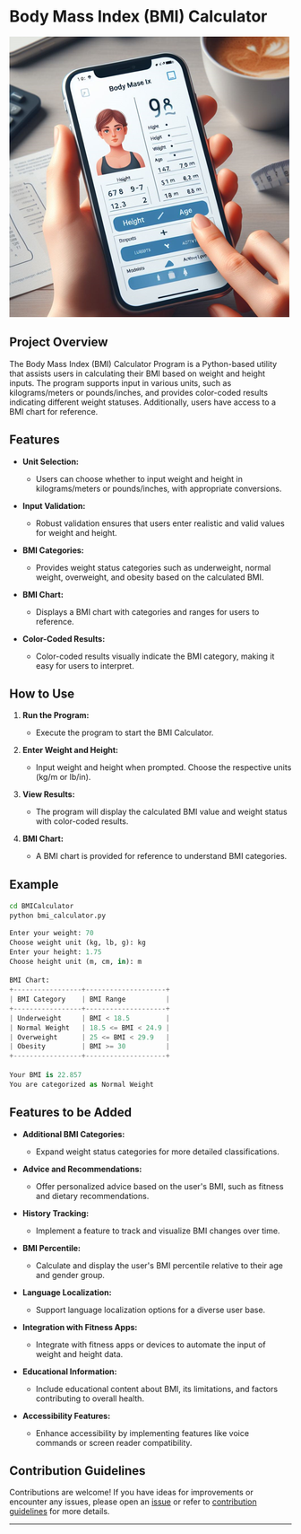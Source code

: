 # Body Mass Index (BMI) Calculator

![BMI Calculator](../../assets/images/readme_images/bmi_calculator.png)

## Project Overview

The Body Mass Index (BMI) Calculator Program is a Python-based utility that assists users in calculating their BMI based on weight and height inputs. The program supports input in various units, such as kilograms/meters or pounds/inches, and provides color-coded results indicating different weight statuses. Additionally, users have access to a BMI chart for reference.

## Features

- **Unit Selection:**

  - Users can choose whether to input weight and height in kilograms/meters or pounds/inches, with appropriate conversions.

- **Input Validation:**

  - Robust validation ensures that users enter realistic and valid values for weight and height.

- **BMI Categories:**

  - Provides weight status categories such as underweight, normal weight, overweight, and obesity based on the calculated BMI.

- **BMI Chart:**

  - Displays a BMI chart with categories and ranges for users to reference.

- **Color-Coded Results:**
  - Color-coded results visually indicate the BMI category, making it easy for users to interpret.

## How to Use

1. **Run the Program:**

   - Execute the program to start the BMI Calculator.

2. **Enter Weight and Height:**

   - Input weight and height when prompted. Choose the respective units (kg/m or lb/in).

3. **View Results:**

   - The program will display the calculated BMI value and weight status with color-coded results.

4. **BMI Chart:**
   - A BMI chart is provided for reference to understand BMI categories.

## Example

```bash
cd BMICalculator
python bmi_calculator.py
```

```python
Enter your weight: 70
Choose weight unit (kg, lb, g): kg
Enter your height: 1.75
Choose height unit (m, cm, in): m

BMI Chart:
+-----------------+--------------------+
| BMI Category    | BMI Range          |
+-----------------+--------------------+
| Underweight     | BMI < 18.5         |
| Normal Weight   | 18.5 <= BMI < 24.9 |
| Overweight      | 25 <= BMI < 29.9   |
| Obesity         | BMI >= 30          |
+-----------------+--------------------+

Your BMI is 22.857
You are categorized as Normal Weight
```

## Features to be Added

- **Additional BMI Categories:**

  - Expand weight status categories for more detailed classifications.

- **Advice and Recommendations:**

  - Offer personalized advice based on the user's BMI, such as fitness and dietary recommendations.

- **History Tracking:**

  - Implement a feature to track and visualize BMI changes over time.

- **BMI Percentile:**

  - Calculate and display the user's BMI percentile relative to their age and gender group.

- **Language Localization:**

  - Support language localization options for a diverse user base.

- **Integration with Fitness Apps:**

  - Integrate with fitness apps or devices to automate the input of weight and height data.

- **Educational Information:**

  - Include educational content about BMI, its limitations, and factors contributing to overall health.

- **Accessibility Features:**
  - Enhance accessibility by implementing features like voice commands or screen reader compatibility.

## Contribution Guidelines

Contributions are welcome! If you have ideas for improvements or encounter any issues, please open an [issue](https://github.com/vrm-piyush/Python-Projects/issues/new/choose) or refer to [contribution guidelines](../../CONTRIBUTING.md) for more details.

---
